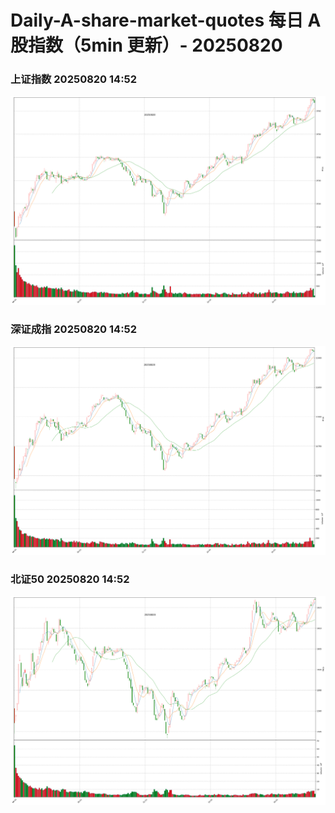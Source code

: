 
# Daily-A-share-market-quotes 每日 A 股指数（5min 更新）- 20250820

### 上证指数 20250820 14:52
![](./fig/2025/8/20250820-sh000001.png)

### 深证成指 20250820 14:52
![](./fig/2025/8/20250820-sz399001.png)

### 北证50 20250820 14:52
![](./fig/2025/8/20250820-bj899050.png)
